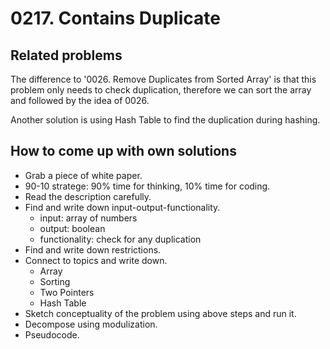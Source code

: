 # 0217. Contains Duplicate 

## Related problems
The difference to '0026. Remove Duplicates from Sorted Array'
is that this problem only needs to check duplication,
therefore we can sort the array and followed by the idea of 0026.

Another solution is using Hash Table to find the duplication during hashing.

## How to come up with own solutions
* Grab a piece of white paper.
* 90-10 stratege: 90% time for thinking, 10% time for coding.
* Read the description carefully.
* Find and write down input-output-functionality.
  - input: array of numbers
  - output: boolean
  - functionality: check for any duplication
* Find and write down restrictions.
* Connect to topics and write down.
  - Array
  - Sorting
  - Two Pointers
  - Hash Table
* Sketch conceptuality of the problem using above steps and run it.
* Decompose using modulization.
* Pseudocode.
